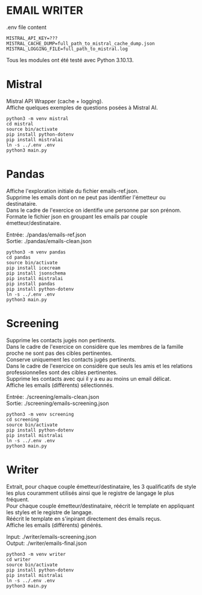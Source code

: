# EMAIL WRITER

.env file content
```
MISTRAL_API_KEY=???
MISTRAL_CACHE_DUMP=full_path_to_mistral_cache_dump.json
MISTRAL_LOGGING_FILE=full_path_to_mistral.log
```

Tous les modules ont été testé avec Python 3.10.13.

# Mistral
Mistral API Wrapper (cache + logging).  
Affiche quelques exemples de questions posées à Mistral AI.  
```
python3 -m venv mistral
cd mistral
source bin/activate
pip install python-dotenv
pip install mistralai
ln -s ../.env .env
python3 main.py
```

# Pandas
Affiche l'exploration initiale du fichier emails-ref.json.  
Supprime les emails dont on ne peut pas identifier l'émetteur ou destinataire.  
Dans le cadre de l'exercice on identifie une personne par son prénom.  
Formate le fichier json en groupant les emails par couple émetteur/destinataire.  

Entrée: ./pandas/emails-ref.json  
Sortie: ./pandas/emails-clean.json  
```
python3 -m venv pandas
cd pandas
source bin/activate
pip install icecream
pip install jsonschema
pip install mistralai
pip install pandas
pip install python-dotenv  
ln -s ../.env .env
python3 main.py
```

# Screening
Supprime les contacts jugés non pertinents.  
Dans le cadre de l'exercice on considère que les membres de la famille proche ne sont pas des cibles pertinentes.  
Conserve uniquement les contacts jugés pertinents.  
Dans le cadre de l'exercice on considère que seuls les amis et les relations professionnelles sont des cibles pertinentes.  
Supprime les contacts avec qui il y a eu au moins un email délicat.  
Affiche les emails (différents) sélectionnés.

Entrée: ./screening/emails-clean.json  
Sortie: ./screening/emails-screening.json
```
python3 -m venv screening
cd screening
source bin/activate
pip install python-dotenv  
pip install mistralai
ln -s ../.env .env
python3 main.py
```

# Writer
Extrait, pour chaque couple émetteur/destinataire, les 3 qualificatifs de style les plus couramment utilisés ainsi que le registre de langage le plus fréquent.  
Pour chaque couple émetteur/destinataire, réécrit le template en appliquant les styles et le registre de langage.  
Réécrit le template en s'inpirant directement des émails reçus.  
Affiche les emails (différents) générés.

Input: ./writer/emails-screening.json  
Output: ./writer/emails-final.json
```
python3 -m venv writer
cd writer
source bin/activate
pip install python-dotenv  
pip install mistralai
ln -s ../.env .env
python3 main.py
```
